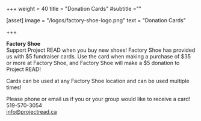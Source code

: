+++
weight = 40
title = "Donation Cards"
#subtitle =""

[asset]
  image = "/logos/factory-shoe-logo.png"
  text = "Donation Cards"


+++

**Factory Shoe**  
Support Project READ when you buy new shoes! Factory Shoe has provided us with $5 fundraiser cards. Use the card when making a purchase of $35 or more at Factory Shoe, and Factory Shoe will make a $5 donation to Project READ!  
  
Cards can be used at any Factory Shoe location and can be used multiple times!  
  
Please phone or email us if you or your group would like to receive a card!  
519-570-3054  
info@projectread.ca

